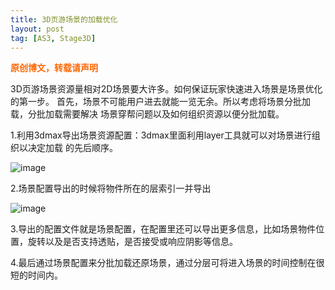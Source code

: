 ```yaml
---
title: 3D页游场景的加载优化
layout: post
tag: [AS3, Stage3D]
---
```

**<span style="color: #ff6600;">原创博文，转载请声明</span>**

3D页游场景资源量相对2D场景要大许多。如何保证玩家快速进入场景是场景优化的第一步。
首先，场景不可能用户进去就能一览无余。所以考虑将场景分批加载，分批加载需要解决
场景穿帮问题以及如何组织资源以便分批加载。

1.利用3dmax导出场景资源配置：3dmax里面利用layer工具就可以对场景进行组织以决定加载
的先后顺序。
  
![image](../../images/wp-content/uploads/2013/11/maxLayer-300x176.jpg)

2.场景配置导出的时候将物件所在的层索引一并导出

![image](../../images/wp-content/uploads/2013/11/mapxml-300x96.jpg)

3.导出的配置文件就是场景配置，在配置里还可以导出更多信息，比如场景物件位置，旋转以及是否支持透贴，是否接受或响应阴影等信息。

4.最后通过场景配置来分批加载还原场景，通过分层可将进入场景的时间控制在很短的时间内。
